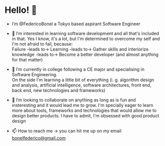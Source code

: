 <h1>Hello! 👋 </h1>


- I’m @FedericoBonel a Tokyo based aspirant Software Engineer 
- 👀 I’m interested in learning software development and all that's included in that. Yes I know, it's a lot, but I'm determined to overcome my self and I'm not afraid to fail, because:  <br> 
Failure -leads to-> Learning -leads to-> Gather skills and interiorize knowledge -leads to-> Become a better developer (and almost anything for that matter)  <br> 

- 🌱 I’m currently in college following a CE major and specialising in Software Engineering. <br> 
On the side I'm learning a little bit of everything (i. g. algorithm design and analysis, artificial intelligence, software architectures, front end, back end, new technologies and frameworks) 
- 💞️ I’m looking to collaborate on anything as long as is fun and insteresting and it would lead me to grow. I'm specially eager to learn more about tools, frameworks and technologies that would allow me to design better products. I have to admit, I'm obsessed with good product design
- 📫 How to reach me -> you can hit me up on my email bonelfederico@gmail.com


<!---
FedericoBonel/FedericoBonel is a ✨ special ✨ repository because its `README.md` (this file) appears on your GitHub profile.
You can click the Preview link to take a look at your changes.
--->
